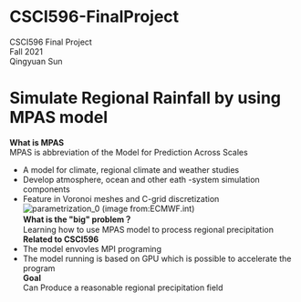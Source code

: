 # CSCI596-FinalProject
CSCI596 Final Project<br />
Fall 2021<br />
Qingyuan Sun<br />
# Simulate Regional Rainfall by using MPAS model
**What is MPAS**<br />
MPAS is abbreviation of the Model for Prediction Across Scales<br />
- A model for climate, regional climate and weather studies
- Develop atmosphere, ocean and other eath -system simulation components
- Feature in Voronoi meshes and C-grid discretization<br />
![parametrization_0](https://user-images.githubusercontent.com/71851976/144544384-dded6ee4-5b38-4763-b3e5-0733debb8842.png)
(image from:ECMWF.int)<br />
**What is the "big" problem？**<br />
Learning how to use MPAS model to process regional precipitation<br />
**Related to CSCI596**<br />
- The model envovles MPI programing
- The model running is based on GPU which is possible to accelerate the program <br />
**Goal**<br />
Can Produce a reasonable regional precipitation field<br />

